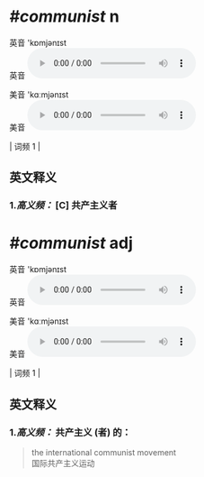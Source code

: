 # ***\#communist*** n
英音 'kɒmjənɪst  
英音
<audio src="./media/communist-B.aac" controls="controls"></audio>

美音 'kɑːmjənɪst  
美音
<audio src="./media/communist.aac" controls="controls"></audio>



| 词频 1 |  

英文释义
---
### 1.*高义频：* **[C] 共产主义者**  


# ***\#communist*** adj
英音 'kɒmjənɪst  
英音
<audio src="./media/communist-B.aac" controls="controls"></audio>

美音 'kɑːmjənɪst  
美音
<audio src="./media/communist.aac" controls="controls"></audio>



| 词频 1 |  

英文释义
---
### 1.*高义频：* **共产主义 (者) 的：**  

 > the international communist movement   
 > 国际共产主义运动    


